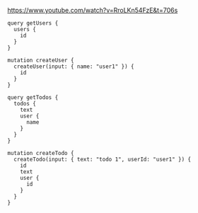 https://www.youtube.com/watch?v=RroLKn54FzE&t=706s

<!-- Sample queries -->

```gql
query getUsers {
  users {
    id
  }
}

mutation createUser {
  createUser(input: { name: "user1" }) {
    id
  }
}

query getTodos {
  todos {
    text
    user {
      name
    }
  }
}

mutation createTodo {
  createTodo(input: { text: "todo 1", userId: "user1" }) {
    id
    text
    user {
      id
    }
  }
}
```
